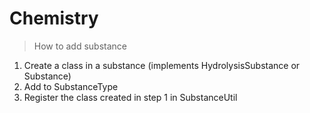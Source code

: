 # Chemistry

> How to add substance
1. Create a class in a substance (implements HydrolysisSubstance or Substance)
2. Add to SubstanceType
3. Register the class created in step 1 in SubstanceUtil
